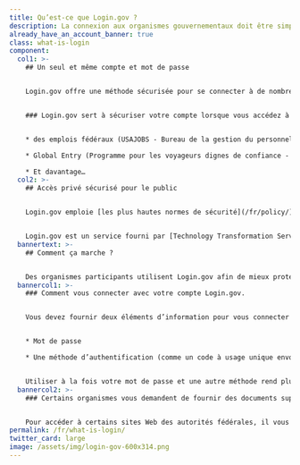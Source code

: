 ```yaml
---
title: Qu’est-ce que Login.gov ?
description: La connexion aux organismes gouvernementaux doit être simple — et sécurisée.
already_have_an_account_banner: true
class: what-is-login
component:
  col1: >-
    ## Un seul et même compte et mot de passe


    Login.gov offre une méthode sécurisée pour se connecter à de nombreux sites Web des autorités américaines à l'aide d'un seul et unique compte. Celui-ci protège vos informations en vous demandant d’effectuer des étapes supplémentaires pour vérifier que c’est bien vous qui vous connectez à votre compte.


    ### Login.gov sert à sécuriser votre compte lorsque vous accédez à :


    * des emplois fédéraux (USAJOBS - Bureau de la gestion du personnel)

    * Global Entry (Programme pour les voyageurs dignes de confiance - Département de la sécurité intérieure)

    * Et davantage…
  col2: >-
    ## Accès privé sécurisé pour le public


    Login.gov emploie [les plus hautes normes de sécurité](/fr/policy/) pour protéger vos informations, y compris lors de la vérification de l’identité et [de l’authentification à deux facteurs](/fr/help/get-started/authentication-methods/).


    Login.gov est un service fourni par [Technology Transformation Services (TTS)](https://tts.gsa.gov/).
  bannertext: >-
    ## Comment ça marche ?


    Des organismes participants utilisent Login.gov afin de mieux protéger leurs utilisateurs. Lorsque vous essayez de vous connecter à un organisme participant, vous êtes invité à vous connecter ou à créer un compte sur Login.gov avant de pouvoir accéder à votre profil auprès de cet organisme.
  bannercol1: >-
    ### Comment vous connecter avec votre compte Login.gov.


    Vous devez fournir deux éléments d’information pour vous connecter en toute sécurité et protéger vos informations. 


    * Mot de passe

    * Une méthode d’authentification (comme un code à usage unique envoyé sur votre téléphone ou une application d’authentification)


    Utiliser à la fois votre mot de passe et une autre méthode rend plus difficile l'accès à vos informations par des tiers.
  bannercol2: >-
    ### Certains organismes vous demandent de fournir des documents supplémentaires afin de vérifier votre identité.


    Pour accéder à certains sites Web des autorités fédérales, il vous sera demandé de fournir des documents supplémentaires par voie électronique afin que Login.gov puisse vérifier votre identité. Par exemple, il peut vous être demandé de prendre une photo de votre pièce d'identité ou de fournir une photo de vous-même. Si vous préférez, ou si vous n’êtes pas en mesure de fournir ces photos par voie électronique, vous aurez la possibilité de présenter en personne votre pièce d'identité avec photo dans un bureau de poste participant. Nous utilisons ces documents et ces photos uniquement pour confirmer votre identité. Login.gov ne détermine pas l’admissibilité aux services des organismes.
permalink: /fr/what-is-login/
twitter_card: large
image: /assets/img/login-gov-600x314.png
---
```

